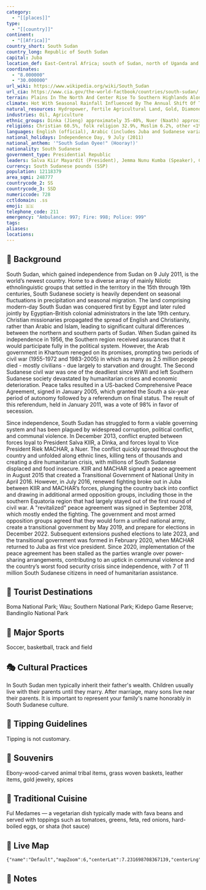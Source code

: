 ```yaml
---
category:
  - "[[places]]"
type:
  - "[[country]]"
continent:
  - "[[Africa]]"
country_short: South Sudan
country_long: Republic of South Sudan
capital: Juba
location_def: East-Central Africa; south of Sudan, north of Uganda and Kenya, west of Ethiopia
coordinates:
  - "8.000000"
  - "30.000000"
url_wiki: https://www.wikipedia.org/wiki/South_Sudan
url_cia: https://www.cia.gov/the-world-factbook/countries/south-sudan/
terrain: Plains In The North And Center Rise To Southern Highlands Along The Border With Uganda And Kenya; The White Nile, Flowing North Out Of The Uplands Of Central Africa, Is The Major Geographic Feature Of The Country; The Sudd (A Name Derived From Floating Vegetation That Hinders Navigation) Is A Large Swampy Area Of More Than 100,000 Sq Km Fed By The Waters Of The White Nile That Dominates The Center Of The Country
climate: Hot With Seasonal Rainfall Influenced By The Annual Shift Of The Inter-Tropical Convergence Zone; Rainfall Heaviest In Upland Areas Of The South And Diminishes To The North
natural_resources: Hydropower, Fertile Agricultural Land, Gold, Diamonds, Petroleum, Hardwoods, Limestone, Iron Ore, Copper, Chromium Ore, Zinc, Tungsten, Mica, Silver
industries: Oil, Agriculture
ethnic_groups: Dinka (Jieng) approximately 35-40%, Nuer (Naath) approximately 15%, Shilluk (Chollo), Azande, Bari, Kakwa, Kuku, Murle, Mandari, Didinga, Ndogo, Bviri, Lndi, Anuak, Bongo, Lango, Dungotona, Acholi, Baka, Fertit (2011 est.)
religions: Christian 60.5%, folk religion 32.9%, Muslim 6.2%, other <1%, unaffiliated <1% (2020 est.)
languages: English (official), Arabic (includes Juba and Sudanese variants), ethnic languages include Dinka, Nuer, Bari, Zande, Shilluk
national_holidays: Independence Day, 9 July (2011)
national_anthem: '"South Sudan Oyee!" (Hooray!)'
nationality: South Sudanese
government_type: Presidential Republic
leaders: Salva Kiir Mayardit (President), Jemma Nunu Kumba (Speaker), Chan Reec Madut (Chief justice)
currency: South Sudanese pounds (SSP)
population: 12118379
area_sqmi: 248777
countrycode_2: SS
countrycode_3: SSD
numericcode: 728
cctldomain: .ss
emoji: 🇸🇸
telephone_code: 211
emergency: "Ambulance: 997; Fire: 998; Police: 999"
tags: 
aliases: 
locations:
---
```

## 🌱 Background
South Sudan, which gained independence from Sudan on 9 July 2011, is the world’s newest country. Home to a diverse array of mainly Nilotic ethnolinguistic groups that settled in the territory in the 15th through 19th centuries, South Sudanese society is heavily dependent on seasonal fluctuations in precipitation and seasonal migration. The land comprising modern-day South Sudan was conquered first by Egypt and later ruled jointly by Egyptian-British colonial administrators in the late 19th century. Christian missionaries propagated the spread of English and Christianity, rather than Arabic and Islam, leading to significant cultural differences between the northern and southern parts of Sudan. When Sudan gained its independence in 1956, the Southern region received assurances that it would participate fully in the political system. However, the Arab government in Khartoum reneged on its promises, prompting two periods of civil war (1955-1972 and 1983-2005) in which as many as 2.5 million people died - mostly civilians - due largely to starvation and drought. The Second Sudanese civil war was one of the deadliest since WWII and left Southern Sudanese society devastated by humanitarian crises and economic deterioration. Peace talks resulted in a US-backed Comprehensive Peace Agreement, signed in January 2005, which granted the South a six-year period of autonomy followed by a referendum on final status. The result of this referendum, held in January 2011, was a vote of 98% in favor of secession.

Since independence, South Sudan has struggled to form a viable governing system and has been plagued by widespread corruption, political conflict, and communal violence. In December 2013, conflict erupted between forces loyal to President Salva KIIR, a Dinka, and forces loyal to Vice President Riek MACHAR, a Nuer. The conflict quickly spread throughout the country and unfolded along ethnic lines, killing tens of thousands and creating a dire humanitarian crisis, with millions of South Sudanese displaced and food insecure. KIIR and MACHAR signed a peace agreement in August 2015 that created a Transitional Government of National Unity in April 2016. However, in July 2016, renewed fighting broke out in Juba between KIIR and MACHAR’s forces, plunging the country back into conflict and drawing in additional armed opposition groups, including those in the southern Equatoria region that had largely stayed out of the first round of civil war. A "revitalized" peace agreement was signed in September 2018, which mostly ended the fighting. The government and most armed opposition groups agreed that they would form a unified national army, create a transitional government by May 2019, and prepare for elections in December 2022. Subsequent extensions pushed elections to late 2023, and the transitional government was formed in February 2020, when MACHAR returned to Juba as first vice president. Since 2020, implementation of the peace agreement has been stalled as the parties wrangle over power-sharing arrangements, contributing to an uptick in communal violence and the country’s worst food security crisis since independence, with 7 of 11 million South Sudanese citizens in need of humanitarian assistance.

## 📌 Tourist Destinations
Boma National Park; Wau; Southern National Park; Kidepo Game Reserve; Bandingilo National Park

## 🥇 Major Sports
Soccer, basketball, track and field

## 🎭 Cultural Practices
In South Sudan men typically inherit their father's wealth. Children usually live with their parents until they marry. After marriage, many sons live near their parents. It is important to represent your family's name honorably in South Sudanese culture.

## 🫰 Tipping Guidelines
Tipping is not customary.

## 🎁 Souvenirs
Ebony-wood-carved animal tribal items, grass woven baskets, leather items, gold jewelry, spices

## 🍲 Traditional Cuisine
Ful Medames — a vegetarian dish typically made with fava beans and served with toppings such as tomatoes, greens, feta, red onions, hard-boiled eggs, or shata (hot sauce)

## 📡 Live Map
```mapview
{"name":"Default","mapZoom":6,"centerLat":7.231698708367139,"centerLng":30.157470703125,"query":"","chosenMapSource":0}
```

## 📒 Notes

